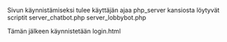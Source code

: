 Sivun käynnistämiseksi tulee käyttäjän ajaa php_server kansiosta löytyvät scriptit
server_chatbot.php
server_lobbybot.php

Tämän jälkeen käynnistetään login.html


